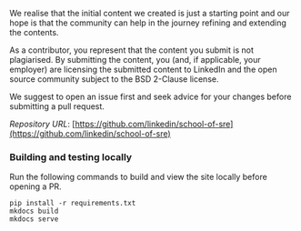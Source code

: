 We realise that the initial content we created is just a starting point and our hope is that the community can help in the journey refining and extending the contents.

As a contributor, you represent that the content you submit is not plagiarised. By submitting the content, you (and, if applicable, your employer) are licensing the submitted content to LinkedIn and the open source community subject to the BSD 2-Clause license.

We suggest to open an issue first and seek advice for your changes before submitting a pull request.

*Repository URL*: [https://github.com/linkedin/school-of-sre](https://github.com/linkedin/school-of-sre)

### Building and testing locally
Run the following commands to build and view the site locally before opening a PR.

```
pip install -r requirements.txt
mkdocs build
mkdocs serve
```
